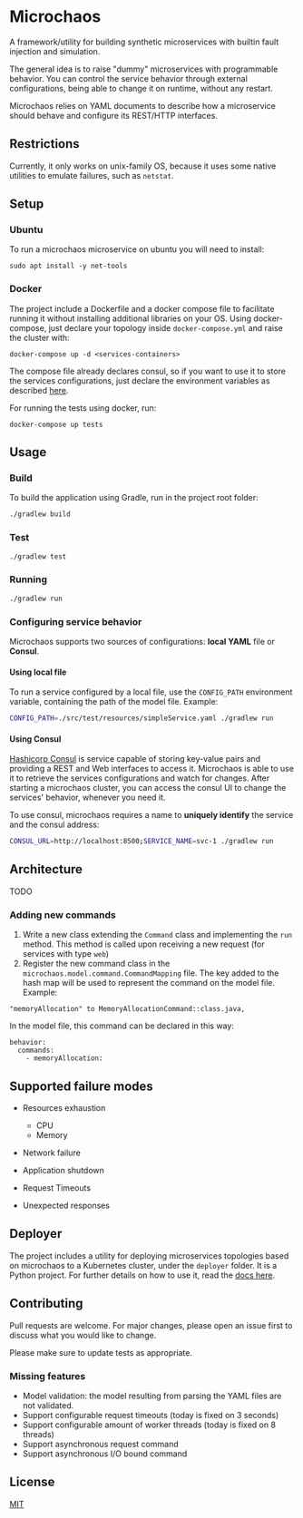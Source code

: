 # Microchaos

A framework/utility for building synthetic microservices with builtin fault injection and simulation.

The general idea is to raise "dummy" microservices with programmable behavior. You can control the
service behavior through external configurations, being able to change it on runtime,
without any restart. 

Microchaos relies on YAML documents to describe how a microservice should behave and configure 
its REST/HTTP interfaces.  

## Restrictions

Currently, it only works on unix-family OS, because it uses some native utilities to emulate failures, such as `netstat`.  

## Setup

### Ubuntu
To run a microchaos microservice on ubuntu you will need to install:
```
sudo apt install -y net-tools
```

### Docker
The project include a Dockerfile and a docker compose file to facilitate running it without installing
additional libraries on your OS. Using docker-compose, just declare your topology inside 
`docker-compose.yml` and raise the cluster with:
```
docker-compose up -d <services-containers>
```
The compose file already declares consul, so if you want to use it to store the services configurations,
just declare the environment variables as described [here](#using-consul).


For running the tests using docker, run:
```
docker-compose up tests
```

## Usage

### Build
To build the application using Gradle, run in the project root folder:

```bash
./gradlew build
```

### Test

```bash
./gradlew test
```

### Running
```bash
./gradlew run
```

### Configuring service behavior

Microchaos supports two sources of configurations: **local YAML** file or **Consul**.

#### Using local file

To run a service configured by a local file, use the `CONFIG_PATH` environment variable, containing the path
of the model file. Example:

```bash 
CONFIG_PATH=./src/test/resources/simpleService.yaml ./gradlew run
``` 

#### Using Consul
[Hashicorp Consul](https://www.consul.io/) is service capable of storing key-value pairs and providing
a REST and Web interfaces to access it. Microchaos is able to use it to retrieve the services configurations
and watch for changes. After starting a microchaos cluster, you can access the consul UI to 
change the services' behavior, whenever you need it.

To use consul, microchaos requires a name to **uniquely identify** the service and the consul address:

```bash 
CONSUL_URL=http://localhost:8500;SERVICE_NAME=svc-1 ./gradlew run
``` 

## Architecture

TODO

### Adding new commands

1. Write a new class extending the `Command` class and implementing the `run` method. This method is called upon 
receiving a new request (for services with type `web`)
2. Register the new command class in the `microchaos.model.command.CommandMapping` file. The key added to the hash map 
will be used to represent the command on the model file. Example:
```
"memoryAllocation" to MemoryAllocationCommand::class.java,
``` 
In the model file, this command can be declared in this way:
```
behavior:
  commands:
    - memoryAllocation:
```

## Supported failure modes

- Resources exhaustion
    
  - CPU
  - Memory
    
- Network failure
- Application shutdown
- Request Timeouts
- Unexpected responses

## Deployer

The project includes a utility for deploying microservices topologies based on microchaos to a Kubernetes cluster,
under the `deployer` folder. It is a Python project. For further details on how to use it, read the
[docs here](./deployer/README.md).


## Contributing
Pull requests are welcome. For major changes, please open an issue first to discuss what you would like to change.

Please make sure to update tests as appropriate.

### Missing features

- Model validation: the model resulting from parsing the YAML files are not validated.  
- Support configurable request timeouts (today is fixed on 3 seconds)
- Support configurable amount of worker threads (today is fixed on 8 threads)
- Support asynchronous request command
- Support asynchronous I/O bound command

## License
[MIT](https://choosealicense.com/licenses/mit/)